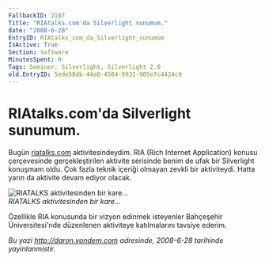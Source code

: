```yaml
---
FallbackID: 2107
Title: "RIAtalks.com'da Silverlight sunumum."
date: "2008-6-28"
EntryID: RIAtalks_com_da_Silverlight_sunumum
IsActive: True
Section: software
MinutesSpent: 0
Tags: Seminer, Silverlight, Silverlight 2.0
old.EntryID: 5ede58db-44a0-4584-9931-985e7c4424c9
---
```

# RIAtalks.com'da Silverlight sunumum.
Bugün [riatalks.com](http://riatalks.com) aktivitesindeydim. RIA (Rich
Internet Application) konusu çerçevesinde gerçekleştirilen aktivite
serisinde benim de ufak bir Silverlight konuşmam oldu. Çok fazla teknik
içeriği olmayan zevkli bir aktiviteydi. Hatta yarın da aktivite devam
ediyor olacak.

![RIATALKS aktivitesinden bir
kare...](media/RIAtalks_com_da_Silverlight_sunumum/28062008_1.jpg)\
*RIATALKS aktivitesinden bir kare...*

Özellikle RIA konusunda bir vizyon edinmek isteyenler Bahçeşehir
Üniversitesi'nde düzenlenen aktiviteye katılmalarını tavsiye ederim.



*Bu yazi http://daron.yondem.com adresinde, 2008-6-28 tarihinde yayinlanmistir.*
